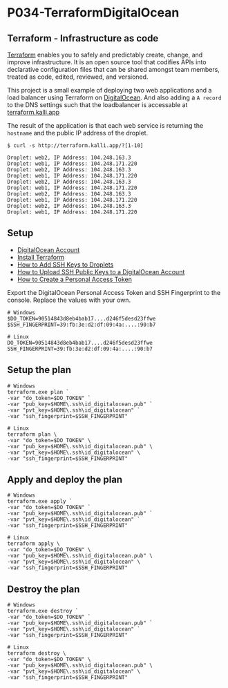 # P034-TerraformDigitalOcean

## Terraform - Infrastructure as code
[Terraform](https://www.terraform.io/) enables you to safely and predictably create, change, and improve infrastructure. It is an open source tool that codifies APIs into declarative configuration files that can be shared amongst team members, treated as code, edited, reviewed, and versioned.

This project is a small example of deploying two web applications and a load balancer using Terraform on [DigitalOcean](https://www.digitalocean.com/). And also adding a `A record` to the DNS settings such that the loadbalancer is accessable at [terraform.kalli.app](https://terraform.kalli.app)

The result of the application is that each web service is returning the `hostname` and the public IP address of the droplet.

```
$ curl -s http://terraform.kalli.app/?[1-10]

Droplet: web2, IP Address: 104.248.163.3
Droplet: web1, IP Address: 104.248.171.220
Droplet: web2, IP Address: 104.248.163.3
Droplet: web1, IP Address: 104.248.171.220
Droplet: web2, IP Address: 104.248.163.3
Droplet: web1, IP Address: 104.248.171.220
Droplet: web2, IP Address: 104.248.163.3
Droplet: web1, IP Address: 104.248.171.220
Droplet: web2, IP Address: 104.248.163.3
Droplet: web1, IP Address: 104.248.171.220
```

## Setup
- [DigitalOcean Account](https://www.digitalocean.com/)
- [Install Terraform](https://learn.hashicorp.com/terraform/getting-started/install.html)
- [How to Add SSH Keys to Droplets](https://www.digitalocean.com/docs/droplets/how-to/add-ssh-keys/)
- [How to Upload SSH Public Keys to a DigitalOcean Account](https://www.digitalocean.com/docs/droplets/how-to/add-ssh-keys/to-account/)
- [How to Create a Personal Access Token](https://www.digitalocean.com/docs/api/create-personal-access-token/)

Export the DigitalOcean Personal Access Token and SSH Fingerprint to the console. Replace the values with your own.
```
# Windows
$DO_TOKEN=90514843d8eb4bab17....d246f5desd23ffwe
$SSH_FINGERPRINT=39:fb:3e:d2:df:09:4a:....:90:b7

# Linux
DO_TOKEN=90514843d8eb4bab17....d246f5desd23ffwe
SSH_FINGERPRINT=39:fb:3e:d2:df:09:4a:....:90:b7
```

## Setup the plan
```
# Windows
terraform.exe plan `
-var "do_token=$DO_TOKEN" `
-var "pub_key=$HOME\.ssh\id_digitalocean.pub" `
-var "pvt_key=$HOME\.ssh\id_digitalocean" `
-var "ssh_fingerprint=$SSH_FINGERPRINT"

# Linux
terraform plan \
-var "do_token=$DO_TOKEN" \
-var "pub_key=$HOME\.ssh\id_digitalocean.pub" \
-var "pvt_key=$HOME\.ssh\id_digitalocean" \
-var "ssh_fingerprint=$SSH_FINGERPRINT"
```

## Apply and deploy the plan
```
# Windows
terraform.exe apply `
-var "do_token=$DO_TOKEN" `
-var "pub_key=$HOME\.ssh\id_digitalocean.pub" `
-var "pvt_key=$HOME\.ssh\id_digitalocean" `
-var "ssh_fingerprint=$SSH_FINGERPRINT"

# Linux
terraform apply \
-var "do_token=$DO_TOKEN" \
-var "pub_key=$HOME\.ssh\id_digitalocean.pub" \
-var "pvt_key=$HOME\.ssh\id_digitalocean" \
-var "ssh_fingerprint=$SSH_FINGERPRINT"
```

## Destroy the plan
```
# Windows
terraform.exe destroy `
-var "do_token=$DO_TOKEN" `
-var "pub_key=$HOME\.ssh\id_digitalocean.pub" `
-var "pvt_key=$HOME\.ssh\id_digitalocean" `
-var "ssh_fingerprint=$SSH_FINGERPRINT"

# Linux
terraform destroy \
-var "do_token=$DO_TOKEN" \
-var "pub_key=$HOME\.ssh\id_digitalocean.pub" \
-var "pvt_key=$HOME\.ssh\id_digitalocean" \
-var "ssh_fingerprint=$SSH_FINGERPRINT"
```